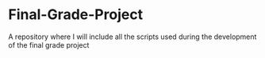 # Final-Grade-Project
A repository where I will include all the scripts used during the development of the final grade project
